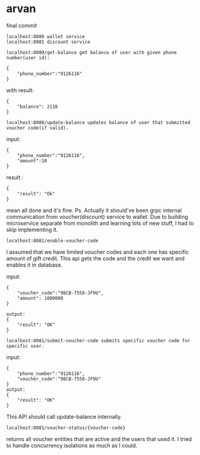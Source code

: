 # arvan
final commit

```
localhost:8080 wallet service
localhost:8081 discount service
```

```
localhost:8080/get-balance get balance of user with given phone number(user id):

{
	"phone_number":"9126116"
}
```
with result:
```
{
    "balance": 2110
}
```
```
localhost:8080/update-balance updates balance of user that submitted voucher code(if valid).
```
input:

```
{
	"phone_number":"9126116",
	"amount":10
}
```

result :
```
{
    "result": "Ok"
}
```
mean all done and it's fine.
Ps. Actually it should've been grpc internal communication from voucher(discount) service to wallet. Due to building microservice separate from monolith and learning lots of new stuff, I had to skip implementing it.

```
localhost:8081/enable-voucher-code
```

I assumed that we have limited voucher codes and each one has specific amount of gift credit. This  api gets the code and the credit we want and enables it in database.

input:

```
{
	"voucher_code":"98CB-7558-JF9U",
	"amount": 1000000
}

output:
{
    "result": "OK"
}
```

```
localhost:8081/submit-voucher-code submits specific voucher code for specific user. 
```
input:
```
{
	"phone_number":"9126116",
	"voucher_code":"98CB-7558-JF9U"
}
output:
{
    "result": "OK"
}
```

This API should call update-balance internally.

```
localhost:8081/voucher-status/{voucher-code}
```
returns all voucher entities that are active and the users that used it.
I tried to  handle concurrency isolations as much as I could.






